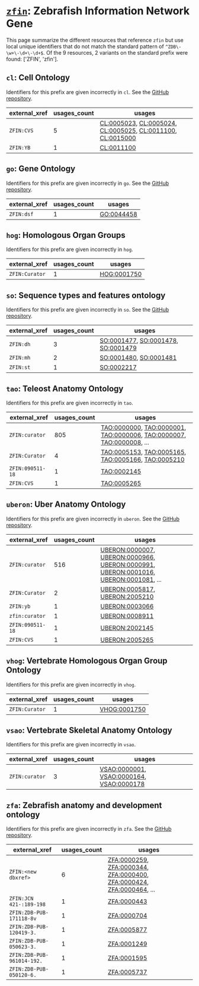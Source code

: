# [`zfin`](https://bioregistry.io/zfin): Zebrafish Information Network Gene

This page summarize the different resources that reference `zfin`
but use local unique identifiers that do not match the standard pattern of
`^ZDB\-\w+\-\d+\-\d+$`. Of the 9 resources,
2 variants on the standard prefix were found: ['ZFIN', 'zfin'].

## `cl`: Cell Ontology

Identifiers for this prefix are given incorrectly in `cl`. See the [GitHub repository](https://github.com/obophenotype/cell-ontology).

| external_xref   |   usages_count | usages                                                                                                                                                                                                                                              |
|-----------------|----------------|-----------------------------------------------------------------------------------------------------------------------------------------------------------------------------------------------------------------------------------------------------|
| `ZFIN:CVS`      |              5 | [CL:0005023](https://bioregistry.io/CL:0005023), [CL:0005024](https://bioregistry.io/CL:0005024), [CL:0005025](https://bioregistry.io/CL:0005025), [CL:0011100](https://bioregistry.io/CL:0011100), [CL:0015000](https://bioregistry.io/CL:0015000) |
| `ZFIN:YB`       |              1 | [CL:0011100](https://bioregistry.io/CL:0011100)                                                                                                                                                                                                     |

## `go`: Gene Ontology

Identifiers for this prefix are given incorrectly in `go`. See the [GitHub repository](https://github.com/geneontology/go-ontology).

| external_xref   |   usages_count | usages                                          |
|-----------------|----------------|-------------------------------------------------|
| `ZFIN:dsf`      |              1 | [GO:0044458](https://bioregistry.io/GO:0044458) |

## `hog`: Homologous Organ Groups

Identifiers for this prefix are given incorrectly in `hog`.

| external_xref   |   usages_count | usages                                            |
|-----------------|----------------|---------------------------------------------------|
| `ZFIN:Curator`  |              1 | [HOG:0001750](https://bioregistry.io/HOG:0001750) |

## `so`: Sequence types and features ontology

Identifiers for this prefix are given incorrectly in `so`. See the [GitHub repository](https://github.com/The-Sequence-Ontology/SO-Ontologies).

| external_xref   |   usages_count | usages                                                                                                                                            |
|-----------------|----------------|---------------------------------------------------------------------------------------------------------------------------------------------------|
| `ZFIN:dh`       |              3 | [SO:0001477](https://bioregistry.io/SO:0001477), [SO:0001478](https://bioregistry.io/SO:0001478), [SO:0001479](https://bioregistry.io/SO:0001479) |
| `ZFIN:mh`       |              2 | [SO:0001480](https://bioregistry.io/SO:0001480), [SO:0001481](https://bioregistry.io/SO:0001481)                                                  |
| `ZFIN:st`       |              1 | [SO:0002217](https://bioregistry.io/SO:0002217)                                                                                                   |

## `tao`: Teleost Anatomy Ontology

Identifiers for this prefix are given incorrectly in `tao`.

| external_xref    |   usages_count | usages                                                                                                                                                                                                                                                             |
|------------------|----------------|--------------------------------------------------------------------------------------------------------------------------------------------------------------------------------------------------------------------------------------------------------------------|
| `ZFIN:curator`   |            805 | [TAO:0000000](https://bioregistry.io/TAO:0000000), [TAO:0000001](https://bioregistry.io/TAO:0000001), [TAO:0000006](https://bioregistry.io/TAO:0000006), [TAO:0000007](https://bioregistry.io/TAO:0000007), [TAO:0000008](https://bioregistry.io/TAO:0000008), ... |
| `ZFIN:Curator`   |              4 | [TAO:0005153](https://bioregistry.io/TAO:0005153), [TAO:0005165](https://bioregistry.io/TAO:0005165), [TAO:0005166](https://bioregistry.io/TAO:0005166), [TAO:0005210](https://bioregistry.io/TAO:0005210)                                                         |
| `ZFIN:090511-18` |              1 | [TAO:0002145](https://bioregistry.io/TAO:0002145)                                                                                                                                                                                                                  |
| `ZFIN:CVS`       |              1 | [TAO:0005265](https://bioregistry.io/TAO:0005265)                                                                                                                                                                                                                  |

## `uberon`: Uber Anatomy Ontology

Identifiers for this prefix are given incorrectly in `uberon`. See the [GitHub repository](https://github.com/obophenotype/uberon).

| external_xref    |   usages_count | usages                                                                                                                                                                                                                                                                                           |
|------------------|----------------|--------------------------------------------------------------------------------------------------------------------------------------------------------------------------------------------------------------------------------------------------------------------------------------------------|
| `ZFIN:curator`   |            516 | [UBERON:0000007](https://bioregistry.io/UBERON:0000007), [UBERON:0000966](https://bioregistry.io/UBERON:0000966), [UBERON:0000991](https://bioregistry.io/UBERON:0000991), [UBERON:0001016](https://bioregistry.io/UBERON:0001016), [UBERON:0001081](https://bioregistry.io/UBERON:0001081), ... |
| `ZFIN:Curator`   |              2 | [UBERON:0005817](https://bioregistry.io/UBERON:0005817), [UBERON:2005210](https://bioregistry.io/UBERON:2005210)                                                                                                                                                                                 |
| `ZFIN:yb`        |              1 | [UBERON:0003066](https://bioregistry.io/UBERON:0003066)                                                                                                                                                                                                                                          |
| `zfin:curator`   |              1 | [UBERON:0008911](https://bioregistry.io/UBERON:0008911)                                                                                                                                                                                                                                          |
| `ZFIN:090511-18` |              1 | [UBERON:2002145](https://bioregistry.io/UBERON:2002145)                                                                                                                                                                                                                                          |
| `ZFIN:CVS`       |              1 | [UBERON:2005265](https://bioregistry.io/UBERON:2005265)                                                                                                                                                                                                                                          |

## `vhog`: Vertebrate Homologous Organ Group Ontology

Identifiers for this prefix are given incorrectly in `vhog`.

| external_xref   |   usages_count | usages                                              |
|-----------------|----------------|-----------------------------------------------------|
| `ZFIN:Curator`  |              1 | [VHOG:0001750](https://bioregistry.io/VHOG:0001750) |

## `vsao`: Vertebrate Skeletal Anatomy Ontology

Identifiers for this prefix are given incorrectly in `vsao`.

| external_xref   |   usages_count | usages                                                                                                                                                        |
|-----------------|----------------|---------------------------------------------------------------------------------------------------------------------------------------------------------------|
| `ZFIN:curator`  |              3 | [VSAO:0000001](https://bioregistry.io/VSAO:0000001), [VSAO:0000164](https://bioregistry.io/VSAO:0000164), [VSAO:0000178](https://bioregistry.io/VSAO:0000178) |

## `zfa`: Zebrafish anatomy and development ontology

Identifiers for this prefix are given incorrectly in `zfa`. See the [GitHub repository](https://github.com/cerivs/zebrafish-anatomical-ontology).

| external_xref              |   usages_count | usages                                                                                                                                                                                                                                                             |
|----------------------------|----------------|--------------------------------------------------------------------------------------------------------------------------------------------------------------------------------------------------------------------------------------------------------------------|
| `ZFIN:<new dbxref>`        |              6 | [ZFA:0000259](https://bioregistry.io/ZFA:0000259), [ZFA:0000344](https://bioregistry.io/ZFA:0000344), [ZFA:0000400](https://bioregistry.io/ZFA:0000400), [ZFA:0000424](https://bioregistry.io/ZFA:0000424), [ZFA:0000464](https://bioregistry.io/ZFA:0000464), ... |
| `ZFIN:JCN 421-:189-198`    |              1 | [ZFA:0000443](https://bioregistry.io/ZFA:0000443)                                                                                                                                                                                                                  |
| `ZFIN:ZDB-PUB-171118-8v`   |              1 | [ZFA:0000704](https://bioregistry.io/ZFA:0000704)                                                                                                                                                                                                                  |
| `ZFIN:ZDB-PUB-120419-3.`   |              1 | [ZFA:0005877](https://bioregistry.io/ZFA:0005877)                                                                                                                                                                                                                  |
| `ZFIN:ZDB-PUB-050623-3.`   |              1 | [ZFA:0001249](https://bioregistry.io/ZFA:0001249)                                                                                                                                                                                                                  |
| `ZFIN:ZDB-PUB-961014-192.` |              1 | [ZFA:0001595](https://bioregistry.io/ZFA:0001595)                                                                                                                                                                                                                  |
| `ZFIN:ZDB-PUB-050120-6.`   |              1 | [ZFA:0005737](https://bioregistry.io/ZFA:0005737)                                                                                                                                                                                                                  |

